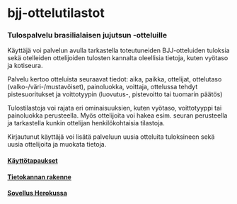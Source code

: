 # bjj-ottelutilastot


### Tulospalvelu brasilialaisen jujutsun -otteluille
Käyttäjä voi palvelun avulla tarkastella toteutuneiden BJJ-otteluiden tuloksia sekä otelleiden ottelijoiden tulosten kannalta oleellisia tietoja, kuten vyötaso ja kotiseura.

Palvelu kertoo otteluista seuraavat tiedot: aika, paikka, ottelijat, ottelutaso (valko-/väri-/mustavöiset), painoluokka, voittaja, ottelussa tehdyt pistesuoritukset ja voittotyypin (luovutus-, pistevoitto tai tuomarin päätös)

Tulostilastoja voi rajata eri ominaisuuksien, kuten vyötaso, voittotyyppi tai painoluokka perusteella. Myös ottelijoita voi hakea esim. seuran perusteella ja tarkastella kunkin ottelijan henkilökohtaisia tilastoja.

Kirjautunut käyttäjä voi lisätä palveluun uusia otteluita tuloksineen sekä uusia ottelijoita ja muokata tietoja. 


#### [Käyttötapaukset](./documentation/kayttotapaukset.md)

#### [Tietokannan rakenne](./documentation/tietokanta.md)

#### [Sovellus Herokussa](https://bjj-ottelutilastot.herokuapp.com/)
